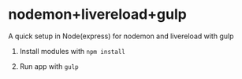 # nodemon+livereload+gulp
A quick setup in Node(express) for nodemon and livereload with gulp

1) Install modules with <code>npm install</code>

2) Run app with <code>gulp</code>
